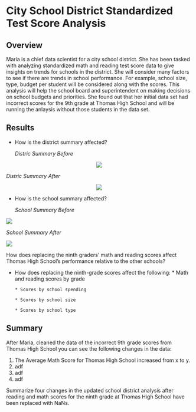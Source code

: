 # City School District Standardized Test Score Analysis
## Overview
Maria is a chief data scientist for a city school district.  She has been tasked with analyzing standardized math and reading test score data to give insights on trends for schools in the district.  She will consider many factors to see if there are trends in school performance.  For example, school size, type, budget per student will be considered along with the scores.  This analysis will help the school board and superintendent on making decisions on school budgets and priorities.  She found out that her initial data set had incorrect scores for the 9th grade at Thomas High School and will be running the anlaysis without those students in the data set.
## Results
* How is the district summary affected?

     *Distric Summary Before*

<p align="center">
  <img src = https.PNG>
</p>

   *Distric Summary After*

<p align="center">
  <img src = https.PNG>
</p>

* How is the school summary affected?

    *School Summary Before*

<p >
  <img src = https.PNG>
</p>

   *School Summary After*

<p >
  <img src = https.PNG>
</p>

How does replacing the ninth graders’ math and reading scores affect Thomas High School’s performance relative to the other schools?
* How does replacing the ninth-grade scores affect the following:
      * Math and reading scores by grade
      
      * Scores by school spending
      
      * Scores by school size
      
      * Scores by school type
      
## Summary
After Maria, cleaned the data of the incorrect 9th grade scores from Thomas High School you can see the following changes in the data:
1. The Average Math Score for Thomas High School increased from x to y.
2. adf
3. adf
4. adf


Summarize four changes in the updated school district analysis after reading and math scores for the ninth grade at Thomas High School have been replaced with NaNs.
